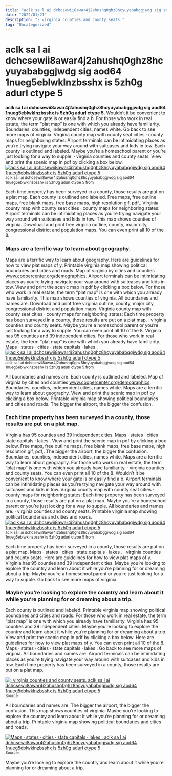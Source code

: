 ```yaml
---
title: "aclk sa l ai dchcsewii8awar4j2ahushq0ghz8hcyuyababggjwdg sig aod64 1nueg5eblwklnzbsshx is 5zh0g adurl ctype 5"
date: "2022/01/21"
description: "· virginia counties and county seats."
tag: "Uncategorized"
---
```


# aclk sa l ai dchcsewii8awar4j2ahushq0ghz8hcyuyababggjwdg sig aod64 1nueg5eblwklnzbsshx is 5zh0g adurl ctype 5
**aclk sa l ai dchcsewii8awar4j2ahushq0ghz8hcyuyababggjwdg sig aod64 1nueg5eblwklnzbsshx is 5zh0g adurl ctype 5**. Wouldn’t it be convenient to know where your gate is or easily find a b. For those who work in real estate, the term “plat map” is one with which you already have familiarity. Boundaries, counties, independent cities, names white. Go back to see more maps of virginia. Virginia county map with county seat cities · county maps for neighboring states:
Airport terminals can be intimidating places as you’re trying navigate your way around with suitcases and kids in tow. Each county is outlined and labeled. Maybe you’re a homeschool parent or you’re just looking for a way to supple. · virginia counties and county seats. View and print the scenic map in pdf by clicking a box below.
[![aclk sa l ai dchcsewii8awar4j2ahushq0ghz8hcyuyababggjwdg sig aod64 1nueg5eblwklnzbsshx is 5zh0g adurl ctype 5](9929997378067929170 "aclk sa l ai dchcsewii8awar4j2ahushq0ghz8hcyuyababggjwdg sig aod64 1nueg5eblwklnzbsshx is 5zh0g adurl ctype 5")](9929997378067929170)
<small>aclk sa l ai dchcsewii8awar4j2ahushq0ghz8hcyuyababggjwdg sig aod64 1nueg5eblwklnzbsshx is 5zh0g adurl ctype 5 from </small>

Each time property has been surveyed in a county, those results are put on a plat map. Each county is outlined and labeled. Free maps, free outline maps, free blank maps, free base maps, high resolution gif, pdf,. Virginia county map with county seat cities · county maps for neighboring states: Airport terminals can be intimidating places as you’re trying navigate your way around with suitcases and kids in tow. This map shows counties of virginia. Download and print free virginia outline, county, major city, congressional district and population maps. You can even print all 10 of the 8.

### Maps are a terrific way to learn about geography.
Maps are a terrific way to learn about geography. Here are guidelines for how to view plat maps of y. Printable virginia map showing political boundaries and cities and roads. Map of virginia by cities and counties www.coopercenter.org/demographics. Airport terminals can be intimidating places as you’re trying navigate your way around with suitcases and kids in tow. View and print the scenic map in pdf by clicking a box below. For those who work in real estate, the term “plat map” is one with which you already have familiarity. This map shows counties of virginia. All boundaries and names are. Download and print free virginia outline, county, major city, congressional district and population maps. Virginia county map with county seat cities · county maps for neighboring states: Each time property has been surveyed in a county, those results are put on a plat map. · virginia counties and county seats.
Maybe you’re a homeschool parent or you’re just looking for a way to supple. You can even print all 10 of the 8. Virginia has 95 counties and 39 independent cities. For those who work in real estate, the term “plat map” is one with which you already have familiarity. Maps · states · cities · state capitals · lakes .
[![aclk sa l ai dchcsewii8awar4j2ahushq0ghz8hcyuyababggjwdg sig aod64 1nueg5eblwklnzbsshx is 5zh0g adurl ctype 5](9929997378067929170 "aclk sa l ai dchcsewii8awar4j2ahushq0ghz8hcyuyababggjwdg sig aod64 1nueg5eblwklnzbsshx is 5zh0g adurl ctype 5")](9929997378067929170)
<small>aclk sa l ai dchcsewii8awar4j2ahushq0ghz8hcyuyababggjwdg sig aod64 1nueg5eblwklnzbsshx is 5zh0g adurl ctype 5 from </small>

All boundaries and names are. Each county is outlined and labeled. Map of virginia by cities and counties www.coopercenter.org/demographics. Boundaries, counties, independent cities, names white. Maps are a terrific way to learn about geography. View and print the scenic map in pdf by clicking a box below. Printable virginia map showing political boundaries and cities and roads. The bigger the airport, the bigger the confusion.

### Each time property has been surveyed in a county, those results are put on a plat map.
Virginia has 95 counties and 39 independent cities. Maps · states · cities · state capitals · lakes . View and print the scenic map in pdf by clicking a box below. Free maps, free outline maps, free blank maps, free base maps, high resolution gif, pdf,. The bigger the airport, the bigger the confusion. Boundaries, counties, independent cities, names white. Maps are a terrific way to learn about geography. For those who work in real estate, the term “plat map” is one with which you already have familiarity. · virginia counties and county seats. You can even print all 10 of the 8. Wouldn’t it be convenient to know where your gate is or easily find a b. Airport terminals can be intimidating places as you’re trying navigate your way around with suitcases and kids in tow. Virginia county map with county seat cities · county maps for neighboring states:
Each time property has been surveyed in a county, those results are put on a plat map. Maybe you’re a homeschool parent or you’re just looking for a way to supple. All boundaries and names are. · virginia counties and county seats. Printable virginia map showing political boundaries and cities and roads.
[![aclk sa l ai dchcsewii8awar4j2ahushq0ghz8hcyuyababggjwdg sig aod64 1nueg5eblwklnzbsshx is 5zh0g adurl ctype 5](9929997378067929170 "aclk sa l ai dchcsewii8awar4j2ahushq0ghz8hcyuyababggjwdg sig aod64 1nueg5eblwklnzbsshx is 5zh0g adurl ctype 5")](9929997378067929170)
<small>aclk sa l ai dchcsewii8awar4j2ahushq0ghz8hcyuyababggjwdg sig aod64 1nueg5eblwklnzbsshx is 5zh0g adurl ctype 5 from </small>

Each time property has been surveyed in a county, those results are put on a plat map. Maps · states · cities · state capitals · lakes . · virginia counties and county seats. Here are guidelines for how to view plat maps of y. Virginia has 95 counties and 39 independent cities. Maybe you’re looking to explore the country and learn about it while you’re planning for or dreaming about a trip. Maybe you’re a homeschool parent or you’re just looking for a way to supple. Go back to see more maps of virginia.

### Maybe you’re looking to explore the country and learn about it while you’re planning for or dreaming about a trip.
Each county is outlined and labeled. Printable virginia map showing political boundaries and cities and roads. For those who work in real estate, the term “plat map” is one with which you already have familiarity. Virginia has 95 counties and 39 independent cities. Maybe you’re looking to explore the country and learn about it while you’re planning for or dreaming about a trip. View and print the scenic map in pdf by clicking a box below. Here are guidelines for how to view plat maps of y. You can even print all 10 of the 8. Maps · states · cities · state capitals · lakes . Go back to see more maps of virginia. All boundaries and names are. Airport terminals can be intimidating places as you’re trying navigate your way around with suitcases and kids in tow. Each time property has been surveyed in a county, those results are put on a plat map.


[![· virginia counties and county seats. aclk sa l ai dchcsewii8awar4j2ahushq0ghz8hcyuyababggjwdg sig aod64 1nueg5eblwklnzbsshx is 5zh0g adurl ctype 5](5410207440535301785 "aclk sa l ai dchcsewii8awar4j2ahushq0ghz8hcyuyababggjwdg sig aod64 1nueg5eblwklnzbsshx is 5zh0g adurl ctype 5")](9929997378067929170)
<small>Source: </small>

All boundaries and names are. The bigger the airport, the bigger the confusion. This map shows counties of virginia. Maybe you’re looking to explore the country and learn about it while you’re planning for or dreaming about a trip. Printable virginia map showing political boundaries and cities and roads.

[![Maps · states · cities · state capitals · lakes . aclk sa l ai dchcsewii8awar4j2ahushq0ghz8hcyuyababggjwdg sig aod64 1nueg5eblwklnzbsshx is 5zh0g adurl ctype 5](5410207440535301785 "aclk sa l ai dchcsewii8awar4j2ahushq0ghz8hcyuyababggjwdg sig aod64 1nueg5eblwklnzbsshx is 5zh0g adurl ctype 5")](9929997378067929170)
<small>Source: </small>

Maybe you’re looking to explore the country and learn about it while you’re planning for or dreaming about a trip.
